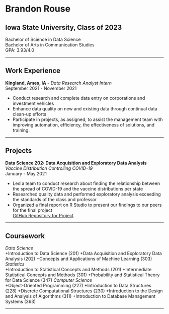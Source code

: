 # Brandon Rouse <br>
## Iowa State University, Class of 2023 <br>
Bachelor of Science in Data Science <br>
Bachelor of Arts in Communication Studies <br>
GPA: 3.93/4.0 <br>

---

## Work Experience
**Kingland, Ames, IA** - *Data Research Analyst Intern* <br>
September 2021 - November 2021
+ Conduct research and complete data entry on corporations and investment vehicles
+ Enhance data quality on new and existing data through continual data clean-up efforts
+ Participate in projects, as assigned, to assist the management team with improving automation, efficiency, the effectiveness of solutions, and training. 

---

## Projects
**Data Science 202: Data Acquisition and Exploratory Data Analysis** <br>
*Vaccine Distribution Controlling COVID-19* <br>
January - May 2021
+ Led a team to conduct research about finding the relationship between the spread of COVID-19 and the vaccine distributions per state
+ Researched quality data and performed exploratory analysis exceeding the standards of the class and professor
+ Organized a final report on R Studio to present our findings to our peers for the final project <br>
[GitHub Repository for Project](https://github.com/SamReinart/ds202_project)

---

## Coursework <br>
*Data Science* <br>
+Introduction to Data Science (201)
+Data Acquisition and Exploratory Data Analysis (202)
+Concepts and Applications of Machine Learning (303)
*Statistics*<br>
+Introduction to Statistical Concepts and Methods (201)
+Intermediate Statistical Concepts and Methods (301)
+Probability and Statistical Theory for Data Science (347)
*Computer Science*<br>
+Object-Oriented Programming (227)
+Introduction to Data Structures (228)
+Discrete Computational Structures (230)
+Introduction to the Design and Analysis of Algorithms (311)
+Introduction to Database Management Systems (363)

---

